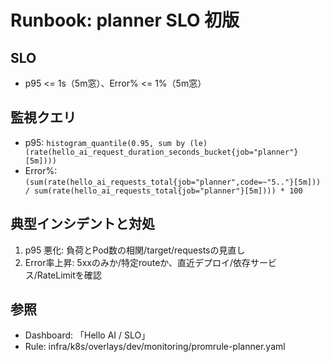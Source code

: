 # Runbook: planner SLO 初版
## SLO
- p95 <= 1s（5m窓）、Error% <= 1%（5m窓）
## 監視クエリ
- p95: `histogram_quantile(0.95, sum by (le)(rate(hello_ai_request_duration_seconds_bucket{job="planner"}[5m])))`
- Error%: `(sum(rate(hello_ai_requests_total{job="planner",code=~"5.."}[5m])) / sum(rate(hello_ai_requests_total{job="planner"}[5m]))) * 100`
## 典型インシデントと対処
1) p95 悪化: 負荷とPod数の相関/target/requestsの見直し
2) Error率上昇: 5xxのみか/特定routeか、直近デプロイ/依存サービス/RateLimitを確認
## 参照
- Dashboard: 「Hello AI / SLO」
- Rule: infra/k8s/overlays/dev/monitoring/promrule-planner.yaml
